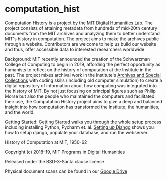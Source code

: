 # computation_hist

Computation History is a project by the [MIT Digital Humanities Lab](https://digitalhumanities.mit.edu). The project consists of attaining metadata from hundreds of mid-20th century documents from the MIT archives and analyzing them to better understand MIT's history in computation. The project aims to make the archives public through a website. Contributors are welcome to help us build our website and thus, offer accessible data to interested researchers worldwide.

Background:
MIT recently announced the creation of the Schwarzman College of Computing to begin in 2019, affording the perfect opportunity as humanists to reflect on the history of computation at the Institute in the past. The project mixes archival work in the Institute's [Archives and Special Collections](https://libraries.mit.edu/archives) with coding skills (including old computer simulation) to create a digital repository of information about how computing was integrated into the history of MIT. By not just focusing on principal figures such as Philip Morse but also the people who maintained the computers and facilitated their use, the Computation History project aims to give a deep and balanced insight into how computation has transformed the Institute, the humanities, and the world.

Getting Started:
[Getting Started](/docs_writeups_ideas_etc/new_developers/new_developers.md) walks you through the whole setup process including installing Python, Pycharm et. al.
[Setting up Django](/docs_writeups_ideas_etc/new_developers/unboxing_django.md) shows you how to setup django, populate your database, and run the webserver.


History of Computation at MIT, 1950-62

Copyright (c) 2018–19, MIT Programs in Digital Humanities

Released under the BSD-3-Santa clause license

Physical document scans can be found in our [Google Drive](https://drive.google.com/open?id=13xWKkxSY9ehDpNwRGPOfPDD40qhqz8_s)

